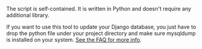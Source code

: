 The script is self-contained. It is written in Python and doesn't require any additional library.

If you want to use this tool to update your Django database, you just have to drop the python file under your project directory and make sure mysqldump is installed on your system. [See the FAQ for more info](FAQ.md).